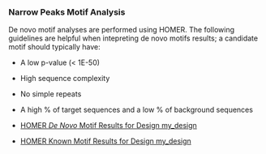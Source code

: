 ### Narrow Peaks Motif Analysis

De novo motif analyses are performed using HOMER. The following guidelines are helpful when intepreting de novo motifs results; a candidate motif should typically have:

* A low p-value (< 1E-50)
* High sequence complexity
* No simple repeats
* A high % of target sequences and a low % of background sequences


* [HOMER _De Novo_ Motif Results for Design my_design](annotation/my_design/my_design/homerResults.html)
* [HOMER Known Motif Results for Design my_design](annotation/my_design/my_design/knownResults.html)
